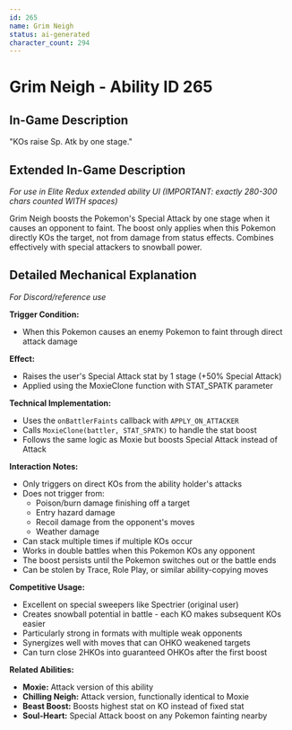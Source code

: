 ```yaml
---
id: 265
name: Grim Neigh
status: ai-generated
character_count: 294
---
```


# Grim Neigh - Ability ID 265

## In-Game Description
"KOs raise Sp. Atk by one stage."

## Extended In-Game Description
*For use in Elite Redux extended ability UI (IMPORTANT: exactly 280-300 chars counted WITH spaces)*

Grim Neigh boosts the Pokemon's Special Attack by one stage when it causes an opponent to faint. The boost only applies when this Pokemon directly KOs the target, not from damage from status effects. Combines effectively with special attackers to snowball power.

## Detailed Mechanical Explanation
*For Discord/reference use*

**Trigger Condition:** 
- When this Pokemon causes an enemy Pokemon to faint through direct attack damage

**Effect:**
- Raises the user's Special Attack stat by 1 stage (+50% Special Attack)
- Applied using the MoxieClone function with STAT_SPATK parameter

**Technical Implementation:**
- Uses the `onBattlerFaints` callback with `APPLY_ON_ATTACKER`
- Calls `MoxieClone(battler, STAT_SPATK)` to handle the stat boost
- Follows the same logic as Moxie but boosts Special Attack instead of Attack

**Interaction Notes:**
- Only triggers on direct KOs from the ability holder's attacks
- Does not trigger from:
  - Poison/burn damage finishing off a target
  - Entry hazard damage
  - Recoil damage from the opponent's moves
  - Weather damage
- Can stack multiple times if multiple KOs occur
- Works in double battles when this Pokemon KOs any opponent
- The boost persists until the Pokemon switches out or the battle ends
- Can be stolen by Trace, Role Play, or similar ability-copying moves

**Competitive Usage:**
- Excellent on special sweepers like Spectrier (original user)
- Creates snowball potential in battle - each KO makes subsequent KOs easier
- Particularly strong in formats with multiple weak opponents
- Synergizes well with moves that can OHKO weakened targets
- Can turn close 2HKOs into guaranteed OHKOs after the first boost

**Related Abilities:**
- **Moxie:** Attack version of this ability
- **Chilling Neigh:** Attack version, functionally identical to Moxie
- **Beast Boost:** Boosts highest stat on KO instead of fixed stat
- **Soul-Heart:** Special Attack boost on any Pokemon fainting nearby